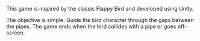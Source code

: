 This game is inspired by the classic Flappy Bird and developed using Unity.

The objective is simple:
Guide the bird character through the gaps between the pipes.
The game ends when the bird collides with a pipe or goes off-screen.
